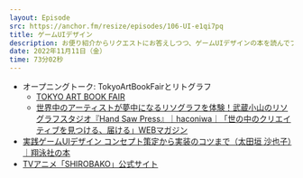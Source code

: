 ```yaml
---
layout: Episode
src: https://anchor.fm/resize/episodes/106-UI-e1qi7pq
title: ゲームUIデザイン
description: お便り紹介からリクエストにお答えしつつ、ゲームUIデザインの本を読んでプロダクト開発におけるデザイナーとゲーム開発におけるデザイナーの違いについて考えて話してみました。
date: 2022年11月11日（金）
time: 73分02秒
---
```


- オープニングトーク: TokyoArtBookFairとリトグラフ
    - [TOKYO ART BOOK FAIR](https://tokyoartbookfair.com/)
    - [世界中のアーティストが夢中になるリソグラフを体験！武蔵小山のリソグラフスタジオ『Hand Saw Press』｜haconiwa｜「世の中のクリエイティブを見つける、届ける」WEBマガジン](https://www.haconiwa-mag.com/life/2019/05/hand-saw-press/)
- [実践ゲームUIデザイン コンセプト策定から実装のコツまで（太田垣 沙也子）｜翔泳社の本](https://www.shoeisha.co.jp/book/detail/9784798171821)
- [TVアニメ「SHIROBAKO」公式サイト](http://shirobako-anime.com/)
